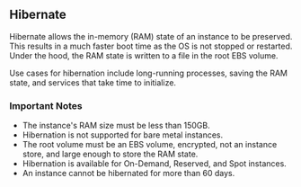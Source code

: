## Hibernate

Hibernate allows the in-memory (RAM) state of an instance to be preserved. This results in a much faster boot time as the OS is not stopped or restarted. Under the hood, the RAM state is written to a file in the root EBS volume.

Use cases for hibernation include long-running processes, saving the RAM state, and services that take time to initialize.

### Important Notes

- The instance's RAM size must be less than 150GB.
- Hibernation is not supported for bare metal instances.
- The root volume must be an EBS volume, encrypted, not an instance store, and large enough to store the RAM state.
- Hibernation is available for On-Demand, Reserved, and Spot instances.
- An instance cannot be hibernated for more than 60 days.